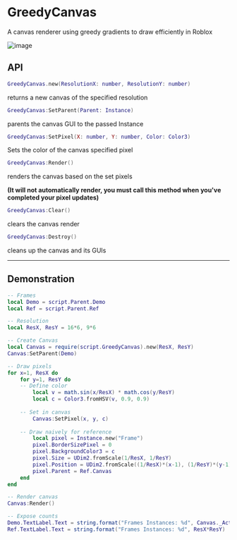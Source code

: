 # GreedyCanvas
A canvas renderer using greedy gradients to draw efficiently in Roblox

![image](https://user-images.githubusercontent.com/40185666/141372376-4b093c65-546e-438c-80e6-72ce05a7c0eb.png)

## API

```Lua
GreedyCanvas.new(ResolutionX: number, ResolutionY: number)
```

returns a new canvas of the specified resolution


```Lua
GreedyCanvas:SetParent(Parent: Instance)
```

parents the canvas GUI to the passed Instance

```Lua
GreedyCanvas:SetPixel(X: number, Y: number, Color: Color3)
```

Sets the color of the canvas specified pixel

```Lua
GreedyCanvas:Render()
```

renders the canvas based on the set pixels

**(It will not automatically render, you must call this method when you've completed your pixel updates)**

```Lua
GreedyCanvas:Clear()
```

clears the canvas render


```Lua
GreedyCanvas:Destroy()
```

cleans up the canvas and its GUIs


----------------------

## Demonstration

```Lua
-- Frames
local Demo = script.Parent.Demo
local Ref = script.Parent.Ref

-- Resolution
local ResX, ResY = 16*6, 9*6

-- Create Canvas
local Canvas = require(script.GreedyCanvas).new(ResX, ResY)
Canvas:SetParent(Demo)

-- Draw pixels
for x=1, ResX do
	for y=1, ResY do
    -- Define color
		local v = math.sin(x/ResX) * math.cos(y/ResY)
		local c = Color3.fromHSV(v, 0.9, 0.9)
    
    -- Set in canvas
		Canvas:SetPixel(x, y, c)
    
    -- Draw naively for reference
		local pixel = Instance.new("Frame")
		pixel.BorderSizePixel = 0
		pixel.BackgroundColor3 = c
		pixel.Size = UDim2.fromScale(1/ResX, 1/ResY)
		pixel.Position = UDim2.fromScale((1/ResX)*(x-1), (1/ResY)*(y-1))
		pixel.Parent = Ref.Canvas
	end
end

-- Render canvas
Canvas:Render()

-- Expose counts
Demo.TextLabel.Text = string.format("Frames Instances: %d", Canvas._ActiveFrames)
Ref.TextLabel.Text = string.format("Frames Instances: %d", ResX*ResY)
```
